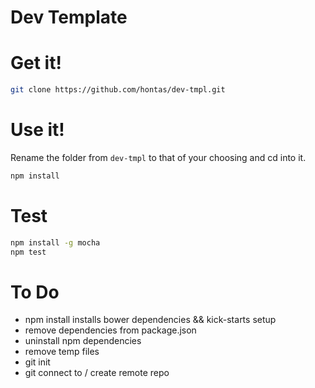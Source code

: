 Dev Template
============

# Get it!

```sh
git clone https://github.com/hontas/dev-tmpl.git
```

# Use it!

Rename the folder from `dev-tmpl` to that of your choosing and cd into it.

```sh
npm install
```

# Test

```sh
npm install -g mocha
npm test
```

# To Do

- npm install installs bower dependencies && kick-starts setup
- remove dependencies from package.json
- uninstall npm dependencies
- remove temp files
- git init
- git connect to / create remote repo
